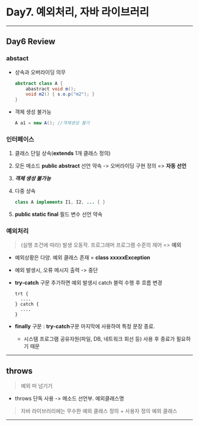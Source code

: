 <h1>
    Day7. 예외처리, 자바 라이브러리
</h1>


---


<h2>
    Day6 Review
</h2>



<h3>
    abstact
</h3>

- 상속과 오버라이딩 의무

  ```java
  abstract class A {
      abastract void m();
      void m2() { s.o.p("m2"); }
  }
  ```

- 객체 생성 불가능

  ```java
  A a1 = new A(); //객체생성 불가
  ```



<h3>
    인터페이스
</h3>

1. 클래스 단일 상속(**extends** 1개 클래스 정의)
2. 모든 메소드 **public abstract** 선언 약속 -> 오버라이딩 구현 정의 => **자동 선언**

3. ***객체 생성 불가능***

4. 다중 상속

   ``` java
   class A implements I1, I2, ... { }
   ```


5. **public static final** 필드 변수 선언 약속

   

<h3>
       예외처리
</h3>

> (실행 조건에 따라) 발생 오동작. 프로그래머 프로그램 수준의 제어 => **예외**

 - 예외상황은 다양. 예외 클래스 존재 = **class xxxxxException**

 - 예외 발생시, 오류 메시지 출력 -> 중단

 - **try-catch** 구문 추가하면 예외 발생시 catch 블럭 수행 후 흐름 변경

   ```jav
   trt {
     ....
   } catch {
     ....
   } 
   ```
   
- **finally** 구문 : **try-catch**구문 마지막에 사용하여 특정 문장 종료.

  - 시스템 프로그램 공유자원(파일, DB, 네트워크 회선 등) 사용 후 종료가  필요하기 때문

---

  

<h2>
    throws
</h2>

> 예외 떠 넘기기

- throws 단독 사용 -> 메소드 선언부. 예외클래스명



> 자바 라이브러리에는 무수한 예외 클래스 정의 + 사용자 정의 예외 클래스



-------



